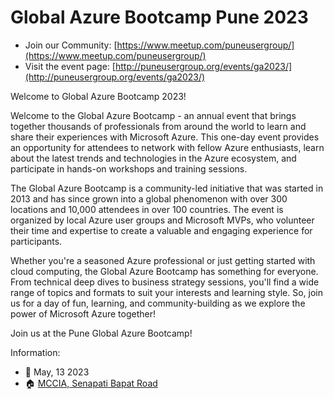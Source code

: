 
Global Azure Bootcamp Pune 2023 
===

- Join our Community: [https://www.meetup.com/puneusergroup/](https://www.meetup.com/puneusergroup/)
- Visit the event page: [http://puneusergroup.org/events/ga2023/](http://puneusergroup.org/events/ga2023/)

Welcome to Global Azure Bootcamp 2023!

Welcome to the Global Azure Bootcamp - an annual event that brings together thousands of professionals from around the world to learn and share their experiences with Microsoft Azure. This one-day event provides an opportunity for attendees to network with fellow Azure enthusiasts, learn about the latest trends and technologies in the Azure ecosystem, and participate in hands-on workshops and training sessions.

The Global Azure Bootcamp is a community-led initiative that was started in 2013 and has since grown into a global phenomenon with over 300 locations and 10,000 attendees in over 100 countries. The event is organized by local Azure user groups and Microsoft MVPs, who volunteer their time and expertise to create a valuable and engaging experience for participants.

Whether you're a seasoned Azure professional or just getting started with cloud computing, the Global Azure Bootcamp has something for everyone. From technical deep dives to business strategy sessions, you'll find a wide range of topics and formats to suit your interests and learning style. So, join us for a day of fun, learning, and community-building as we explore the power of Microsoft Azure together!

Join us at the Pune Global Azure Bootcamp!

Information:
* 📅 May, 13 2023
* 🏠 [MCCIA, Senapati Bapat Road](https://goo.gl/maps/JpTnzJZq5L9GUqb87)
